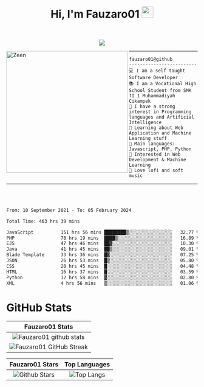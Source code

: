 <h1 align="center">
Hi, I'm Fauzaro01
  <img src="https://media.giphy.com/media/hvRJCLFzcasrR4ia7z/giphy.gif" width="30"></h1>
<br/>

<p align="center">
  <a href="https://github.com/DenverCoder1/readme-typing-svg">
    <img src="https://readme-typing-svg.herokuapp.com?lines=Chill%20and%20Coding;Full+Stack+Web+Developer;Student;Software%20Develover;Always%20learning%20new%20things&center=true&width=380&height=45"></a>
</p>

<img align="left" src="https://media.tenor.com/LNrMsLTFICEAAAAi/elysia.gif" alt="Zeen" width="320" height="320" />
<hr>

```
fauzaro01@github
-------------------------
💻 I am a self taught Software Developer
📚 I am a Vocational High School Student from SMK TI 1 Muhammadiyah Cikampek
📝 I have a strong interest in Programming languages and Artificial Intelligence
🌱 Learning about Web Application and Machine Learning stuff
🌟 Main languages: Javascript, PHP, Python
🚩 Interested in Web Development & Machine Learning
🎵 Love lofi and soft music 
```

<hr>
<br>
<br>
<div align="left">
<!--START_SECTION:waka-->

```txt
From: 10 September 2021 - To: 05 February 2024

Total Time: 463 hrs 39 mins

JavaScript          151 hrs 56 mins ████████▒░░░░░░░░░░░░░░░░   32.77 %
PHP                 78 hrs 19 mins  ████▒░░░░░░░░░░░░░░░░░░░░   16.89 %
EJS                 47 hrs 46 mins  ██▓░░░░░░░░░░░░░░░░░░░░░░   10.30 %
Java                41 hrs 45 mins  ██▒░░░░░░░░░░░░░░░░░░░░░░   09.01 %
Blade Template      33 hrs 36 mins  █▓░░░░░░░░░░░░░░░░░░░░░░░   07.25 %
JSON                26 hrs 53 mins  █▒░░░░░░░░░░░░░░░░░░░░░░░   05.80 %
CSS                 20 hrs 45 mins  █░░░░░░░░░░░░░░░░░░░░░░░░   04.48 %
HTML                16 hrs 37 mins  █░░░░░░░░░░░░░░░░░░░░░░░░   03.59 %
Python              12 hrs 58 mins  ▓░░░░░░░░░░░░░░░░░░░░░░░░   02.80 %
XML                 4 hrs 56 mins   ▒░░░░░░░░░░░░░░░░░░░░░░░░   01.06 %
```

<!--END_SECTION:waka-->
</div>

# GitHub Stats

|                                                            Fauzaro01 Stats                                                            |
| :--------------------------------------------------------------------------------------------------------------------------------------------: |
|        ![Fauzaro01 github stats](https://github-readme-stats.vercel.app/api?username=Fauzaro01&show_icons=true&theme=algolia)        |
|              ![Fauzaro01 GitHub Streak](https://github-readme-streak-stats.herokuapp.com/?user=Fauzaro01&theme=algolia)              |

|                                                                                              Fauzaro01 Stars                                                                                              |                                                           Top Languages                                                           |
| :----------------------------------------------------------------------------------------------------------------------------------------------------------------------------------------------------------------: | :-------------------------------------------------------------------------------------------------------------------------------: |
| ![Github Stars](https://github-readme-stats.vercel.app/api?username=Fauzaro01&show_icons=true&locale=en&count_private=true&hide_rank=true&custom_title=My%20GitHub%20Stats&disable_animations=true&theme=algolia) | ![Top Langs](https://github-readme-stats.vercel.app/api/top-langs/?username=Fauzaro01&langs_count=8&theme=algolia&layout=compact) |

